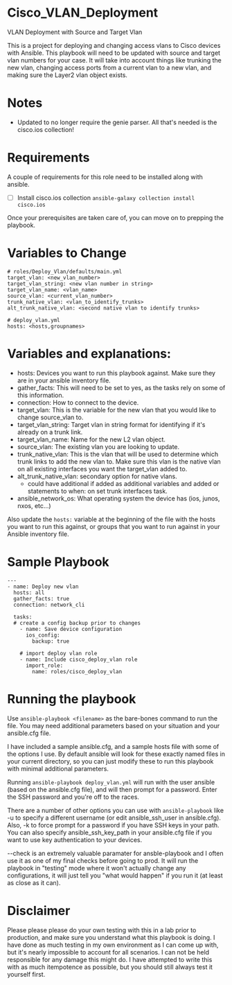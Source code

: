 # Cisco_VLAN_Deployment
VLAN Deployment with Source and Target Vlan

This is a project for deploying and changing access vlans to Cisco devices with Ansible. This playbook will need to be updated with source and target vlan numbers for your case. It will take into account things like trunking the new vlan, changing access ports from a current vlan to a new vlan, and making sure the Layer2 vlan object exists. 

# Notes
* Updated to no longer require the genie parser. All that's needed is the cisco.ios collection!

# Requirements
A couple of requirements for this role need to be installed along with ansible.

- [ ] Install cisco.ios collection `ansible-galaxy collection install cisco.ios`

Once your prerequisites are taken care of, you can move on to prepping the playbook.

# Variables to Change

```
# roles/Deploy_Vlan/defaults/main.yml
target_vlan: <new_vlan_number>
target_vlan_string: <new vlan number in string>
target_vlan_name: <vlan_name>
source_vlan: <current_vlan_number>
trunk_native_vlan: <vlan_to_identify_trunks>
alt_trunk_native_vlan: <second native vlan to identify trunks>

# deploy_vlan.yml
hosts: <hosts,groupnames>
```

# Variables and explanations:

* hosts: Devices you want to run this playbook against. Make sure they are in your ansible inventory file.
* gather_facts: This will need to be set to yes, as the tasks rely on some of this information.
* connection: How to connect to the device.
* target_vlan: This is the variable for the new vlan that you would like to change source_vlan to.
* target_vlan_string: Target vlan in string format for identifying if it's already on a trunk link.
* target_vlan_name: Name for the new L2 vlan object.
* source_vlan: The existing vlan you are looking to update.
* trunk_native_vlan: This is the vlan that will be used to determine which trunk links to add the new vlan to.
Make sure this vlan is the native vlan on all existing interfaces you want the target_vlan added to.
* alt_trunk_native_vlan: secondary option for native vlans.
  - could have additional if added as additional variables and added or statements to when: on set trunk interfaces task.
* ansible_network_os: What operating system the device has (ios, junos, nxos, etc...)

Also update the ```hosts:``` variable at the beginning of the file with the hosts you want to run this against, or groups that you want to run against in your Ansible inventory file.

# Sample Playbook
```
---
- name: Deploy new vlan
  hosts: all
  gather_facts: true
  connection: network_cli

  tasks:
  # create a config backup prior to changes
    - name: Save device configuration
      ios_config:
        backup: true

    # import deploy vlan role
    - name: Include cisco_deploy_vlan role
      import_role:
        name: roles/cisco_deploy_vlan

```

# Running the playbook
Use ```ansible-playbook <filename>``` as the bare-bones command to run the file. You may need additional parameters based on your situation and your ansible.cfg file.

I have included a sample ansible.cfg, and a sample hosts file with some of the options I use. By default ansible will look for these exactly named files in your current directory, so you can just modify these to run this playbook with minimal additional parameters.

Running ```ansible-playbook deploy_vlan.yml``` will run with the user ansible (based on the ansible.cfg file), and will then prompt for a password. Enter the SSH password and you're off to the races.

There are a number of other options you can use with ```ansible-playbook``` like -u to specify a different username (or edit ansible_ssh_user in ansible.cfg). Also, -k to force prompt for a password if you have SSH keys in your path. You can also specify ansible_ssh_key_path in your ansible.cfg file if you want to use key authentication to your devices.

--check is an extremely valuable paramater for ansble-playbook and I often use it as one of my final checks before going to prod. It will run the playbook in "testing" mode where it won't actually change any configurations, it will just tell you "what would happen" if you run it (at least as close as it can).

# Disclaimer
Please please please do your own testing with this in a lab prior to production, and make sure you understand what this playbook is doing. I have done as much testing in my own environment as I can come up with, but it's nearly impossible to account for all scenarios. I can not be held responsible for any damage this might do. I have attempted to write this with as much itempotence as possible, but you should still always test it yourself first. 

